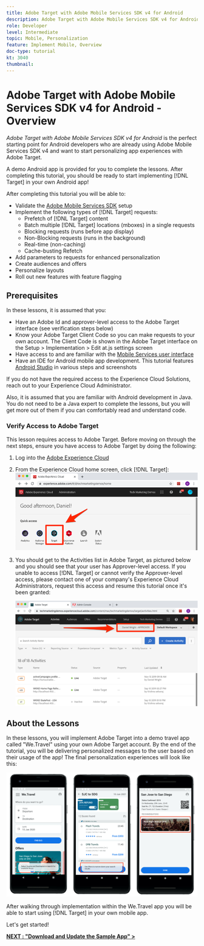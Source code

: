 ```yaml
---
title: Adobe Target with Adobe Mobile Services SDK v4 for Android
description: Adobe Target with Adobe Mobile Services SDK v4 for Android is the perfect starting point for Android developers who are already using Adobe Mobile Services SDK v4 and want to start personalizing app experiences with Adobe Target.
role: Developer
level: Intermediate
topic: Mobile, Personalization
feature: Implement Mobile, Overview
doc-type: tutorial
kt: 3040
thumbnail:
---
```


# Adobe Target with Adobe Mobile Services SDK v4 for Android - Overview

_Adobe Target with Adobe Mobile Services SDK v4 for Android_ is the perfect starting point for Android developers who are already using Adobe Mobile Services SDK v4 and want to start personalizing app experiences with Adobe Target.

A demo Android app is provided for you to complete the lessons. After completing this tutorial, you should be ready to start implementing [!DNL Target] in your own Android app!

After completing this tutorial you will be able to:

* Validate the [Adobe Mobile Services SDK](https://docs.adobe.com/content/help/en/mobile-services/android/getting-started-android/requirements.html) setup
* Implement the following types of [!DNL Target] requests:
  * Prefetch of [!DNL Target] content
  * Batch multiple [!DNL Target] locations (mboxes) in a single requests
  * Blocking requests (runs before app display)
  * Non-Blocking requests (runs in the background)
  * Real-time (non-caching)
  * Cache-busting Refetch
* Add parameters to requests for enhanced personalization
* Create audiences and offers
* Personalize layouts
* Roll out new features with feature flagging

## Prerequisites

In these lessons, it is assumed that you:

* Have an Adobe Id and approver-level access to the Adobe Target interface (see verification steps below)
* Know your Adobe Target Client Code so you can make requests to your own account. The Client Code is shown in the Adobe Target interface on the   Setup > Implementation > Edit at.js settings screen
* Have access to and are familiar with the [Mobile Services user interface](https://mobilemarketing.adobe.com)
* Have an IDE for Android mobile app development. This tutorial features [Android Studio](https://developer.android.com/studio/install) in various steps and screenshots

If you do not have the required access to the Experience Cloud Solutions, reach out to your Experience Cloud Administrator.

Also, it is assumed that you are familiar with Android development in Java. You do not need to be a Java expert to complete the lessons, but you will get more out of them if you can comfortably read and understand code.

### Verify Access to Adobe Target

This lesson requires access to Adobe Target. Before moving on through the next steps, ensure you have access to Adobe Target by doing the following:

1. Log into the [Adobe Experience Cloud](https://experience.adobe.com/)
1. From the Experience Cloud home screen, click [!DNL Target]:
    ![Experience Cloud Home Screen](assets/aec_homeScreen_clickTarget.png)
1. You should get to the Activities list in Adobe Target, as pictured below and you should see that your user has Approver-level access. If you unable to access [!DNL Target] or cannot verify the Approver-level access, please contact one of your company's Experience Cloud Administrators, request this access and resume this tutorial once it's been granted:

    ![Adobe UI](assets/targetUI_approver.png)

## About the Lessons

In these lessons, you will implement Adobe Target into a demo travel app called "We.Travel" using your own Adobe Target account. By the end of the tutorial, you will be delivering personalized messages to the user based on their usage of the app! The final personalization experiences  will look like this:

![We.Travel app final](assets/overview_final_result.jpg)

After walking through implementation within the We.Travel app you will be able to start using [!DNL Target] in your own mobile app.

Let's get started!

**[NEXT : "Download and Update the Sample App" >](download-and-update-the-sample-app.md)**
